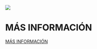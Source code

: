 ![](wiki/Malakabot-17-portada.png)

# MÁS INFORMACIÓN

[MÁS INFORMACIÓN](wiki/meetup-murcial-portada.png)
